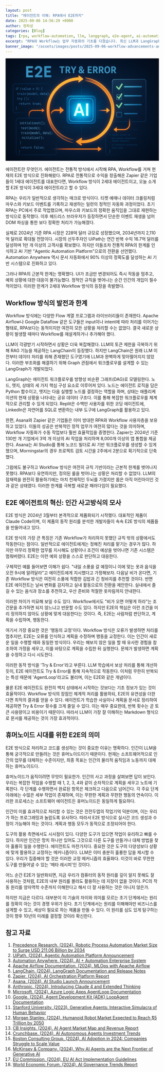```yaml
---
layout: post
title: "에이전트의 이해: RPA에서 E2E까지"
date: 2025-09-06 14:56:29 +0900
author: 정하성
categories: [Blog]
tags: [rpa, workflow-automation, llm, langgraph, e2e-agent, ai-automation, agentic-automation, digital-transformation]
excerpt: "RPA와 Workflow는 업무 자동화의 기초를 다졌습니다. 최신 LLM과 LangGraph로 더욱 복잡한 워크플로우를 구현합니다. 하지만 여전히 규칙 기반 한계를 넘어설 필요가 있습니다. E2E 에이전트가 인간처럼 상황에 유연히 대응합니다."
banner_image: "/assets/images/posts/2025-09-06-workflow-advancements-and-limitations.jpg"
---
```


![](/assets/images/posts/2025-09-06-workflow-advancements-and-limitations.jpg)

에이전트란 무엇인가. 에이전트는 전통적 방식에서 시작해 RPA, Workflow를 거쳐 현재의 E2E 방식으로 진화해왔다. RPA로 전통적으로 수익을 창출해온 Zapier 같은 기업들이 1세대 에이전트를 대표한다면, Workflow 방식이 2세대 에이전트이고, 오늘 소개할 E2E 방식이 3세대 에이전트라고 할 수 있다.

RPA는 우리가 일반적으로 생각하는 매크로 방식이다. 티켓 예매나 데이터 크롤링처럼 마우스와 키보드 이벤트를 기록하고 재생하는 일련의 정적인 자동화 과정이었다. 초기 RPA는 PC에서 주로 작업했으며, 마우스와 키보드의 정확한 움직임을 그대로 재현하는 방식으로 동작했다. 이후 헤드리스 브라우저가 등장하면서 단순한 이벤트 재생을 넘어 DOM 파싱을 통한 보다 정확한 처리가 가능해졌다.

실제로 2024년 기준 RPA 시장은 228억 달러 규모로 성장했으며, 2034년까지 2,110억 달러로 확대될 전망이다. 시장의 선두주자인 UiPath는 연간 반복 수익 16.7억 달러를 달성하며 1만 개 이상의 고객사를 확보했다. 하지만 이들조차 전통적 RPA의 한계를 인식하고 AI 기반 "Agentic Automation Platform"으로의 전환을 선언했다. Automation Anywhere 역시 문서 자동화에서 90% 이상의 정확도를 달성하는 AI 기반 시스템으로 진화하고 있다.

그러나 RPA의 근본적 한계는 명확했다. UI가 조금만 변경되어도 즉시 작동을 멈추고, 예외 상황에 대한 대응이 불가능했다. 정적인 규칙을 벗어나는 순간 인간의 개입이 필수적이었다. 이러한 한계가 2세대 Workflow 방식의 등장을 촉발했다.

## Workflow 방식의 발전과 한계

Workflow 방식에는 다양한 Flow 계열 프로그램과 라이브러리들이 존재한다. Apache Airflow나 Google Dataflow 같은 도구들은 input이나 intent에 따라 처리를 이어가는 형태로, RPA보다는 동적이지만 여전히 모든 상황을 처리할 수는 없었다. 결국 새로운 상황이 발생할 때마다 Workflow를 재설계하거나 추가해야 했다.

LLM이 각광받기 시작하면서 상황은 더욱 복잡해졌다. LLM의 토큰 제한을 극복하기 위해 RAG 기능을 제공하는 LangChain이 등장했다. 하지만 LangChain은 원래 LLM 이전부터 데이터 처리를 위해 존재했던 도구였기에 LLM과 완벽하게 맞아떨어지지 않았다. 이러한 부조화를 해결하기 위해 Graph 관점에서 워크플로우를 설계할 수 있는 LangGraph가 개발되었다.

LangGraph는 에이전트 워크플로우를 방향성 비순환 그래프(DAG)로 모델링한다. 노드, 엣지, 상태의 세 가지 핵심 구성 요소로 이루어져 있다. 노드는 에이전트 로직을 담은 Python 함수이고, 엣지는 다음 실행할 노드를 결정하는 역할을 하며, 상태는 애플리케이션의 현재 상황을 나타내는 공유 데이터 구조다. 이를 통해 복잡한 워크플로우를 체계적으로 관리할 수 있게 되었다. Replit은 수백만 사용자를 위한 코딩 에이전트에, LinkedIn은 자연어를 SQL로 변환하는 내부 도구에 LangGraph를 활용하고 있다.

한편, Asana와 Zapier 같은 기업들은 이미 방대한 RPA와 Workflow 사용자층을 보유하고 있었다. 이들의 성공은 반복적인 정적 업무가 여전히 많다는 것을 의미하며, Workflow 자동화가 수동 작업보다 훨씬 효율적임을 증명한다. Zapier는 2024년 기준 130만 개 기업에서 3억 개 이상의 AI 작업을 처리하며 8,000개 이상의 앱 통합을 제공한다. Asana는 AI Studio를 통해 노코드 빌더로 AI 기반 워크플로우를 생성할 수 있게 했으며, Morningstar의 경우 프로젝트 검토 시간을 2주에서 2분으로 획기적으로 단축했다.

그럼에도 불구하고 Workflow 방식은 여전히 규칙 기반이라는 근본적 한계를 벗어나지 못했다. RPA보다 유연하지만, 정의된 룰을 벗어나는 상황은 처리할 수 없었다. LLM의 잠재력을 완전히 활용하기에는 마치 천재적인 두뇌를 가졌지만 몸은 아직 어린아이인 것과 같은 상태였다. 이러한 한계를 극복할 새로운 패러다임이 필요했다.

## E2E 에이전트의 혁신: 인간 사고방식의 모사

E2E 방식은 2024년 3월부터 본격적으로 제품화되기 시작했다. 대표적인 제품이 Claude Code이며, 이 제품의 동작 원리를 분석한 개발자들이 속속 E2E 방식의 제품들을 만들어내고 있다.

E2E 방식의 가장 큰 특징은 기존 Workflow가 처리하지 못했던 규칙 밖의 상황에서도 작동한다는 점이다. 일반적으로 에이전트에게는 정해진 처리를 맡기는 경우가 많다. 하지만 아무리 정확한 업무를 지시해도 상황이나 조건이 예상을 벗어나면 기존 시스템은 멈춰버렸다. E2E는 이런 예외 상황을 스스로 판단하고 대응한다.

구체적인 예를 들어보면 이해가 쉽다. "내일 소풍을 갈 예정이니 이에 맞는 옷과 음식을 오전 9시에 알려달라"고 에이전트에게 지시했다고 가정해보자. 다음날 비가 온다면, 기존 Workflow 방식은 여전히 소풍에 적합한 김밥과 긴 청바지를 추천할 것이다. 반면 E2E 에이전트는 날씨 변화를 감지하고 실내 활동으로의 전환을 제안한다. 실내에서 즐길 수 있는 음식과 장소를 추천하고, 우산 준비와 적절한 옷차림까지 안내한다.

이러한 차이가 미묘해 보일 수도 있다. Workflow에서도 "비가 오면 어떻게 하라"는 조건문을 추가하면 되지 않느냐고 반문할 수도 있다. 하지만 E2E의 핵심은 이런 조건을 미리 정의하지 않아도 상황에 맞게 대응한다는 것이다. 즉, E2E는 사람처럼 판단하고, 계획을 수립하며, 행동한다.

여기서 가장 중요한 것은 '행동의 교정'이다. Workflow 방식은 오류가 발생하면 처리를 멈추지만, E2E는 오류를 인식하고 계획을 수정하며 행동을 교정한다. 이는 인간이 새로운 일을 수행할 때와 동일한 방식이다. 우리는 해보지 않은 일을 할 때 유사한 경험을 참조하여 가정을 세우고, 이를 바탕으로 계획을 수립한 뒤 실행한다. 문제가 발생하면 계획을 수정하고 다시 시도한다.

이러한 동작 방식을 'Try & Error'라고 부른다. LLM 학습에서 보상 처리를 통해 개선하듯이, E2E 에이전트도 Try & Error를 통해 지속적으로 작동한다. 이처럼 무한히 반복되는 특성 때문에 'AgentLoop'라고도 불리며, 이는 E2E와 같은 개념이다.

물론 E2E 에이전트도 완전히 백지 상태에서 시작하는 것보다는 기초 정보가 있는 것이 효율적이다. Workflow 방식의 장점인 체계적 처리를 활용하되, E2E의 유연성을 더한다면 최적의 결과를 얻을 수 있다. 에이전트가 학습한 사실이나 계획을 문서로 정리하여 제공하면 Try & Error 횟수를 크게 줄일 수 있다. 이는 매우 중요한데, 반복 횟수는 곧 토큰 사용량이고 비용이기 때문이다. 따라서 LLM이 가장 잘 이해하는 Markdown 형식으로 문서를 제공하는 것이 가장 효과적이다.

## 휴머노이드 시대를 위한 E2E의 의미

E2E 방식으로 처리하고 코드를 생성하는 것이 중요한 이유는 명확하다. 인간이 LLM을 통해 궁극적으로 만들려는 것은 휴머노이드이기 때문이다. 현재는 소프트웨어적으로 인간의 업무를 대체하는 수준이지만, 최종 목표는 인간의 물리적 움직임과 노동까지 대체하는 휴머노이드다.

휴머노이드가 움직이려면 무엇이 필요한가. 인간의 사고 과정을 살펴보면 답이 보인다. 우리는 복잡한 작업을 수행할 때 1, 2, 3, 4와 같이 순차적으로 계획을 세우고 노트에 기록한다. 각 단계를 수행하면서 완료된 항목은 체크하고 다음으로 넘어간다. 각 주요 단계 아래에는 수많은 세부 작업이 존재하며, 이는 무한한 계획과 무한한 행동의 연속이다. 이러한 프로세스는 소프트웨어 에이전트든 휴머노이드든 동일하게 필요하다.

인간이 이를 효과적으로 처리할 수 있는 것은 전전두엽의 작업기억 덕분이며, 이는 우리가 하는 프로그래밍과 놀랍도록 유사하다. 따라서 E2E 방식으로 실시간 코드 생성과 수정이 가능해야 하는 것이다. 계획과 행동 모두가 동적으로 조정되어야 한다.

도구의 활용 측면에서도 시사점이 있다. 다양한 도구가 있으면 작업이 유리하고 빠를 수 있다. 하지만 인간은 망치 하나만 있어도 그것으로 다른 도구를 만들거나 대체 방법을 찾아 훌륭히 일을 수행한다. 에이전트도 마찬가지다. 중요한 것은 도구의 다양성보다 상황에 맞게 활용하고 교정하는 메커니즘이다. LLM은 이미 충분히 훌륭한 답을 제시할 수 있다. 우리가 집중해야 할 것은 이러한 교정 메커니즘의 효율화다. 이것이 바로 무한한 도구를 만들어낼 수 있는 '메타 레시피'인 것이다.

어느 순간 E2E가 일반화되면, 지금 우리가 컴퓨터의 동작 원리를 깊이 알지 못해도 잘 사용하는 것처럼, E2E의 내부 원리를 몰라도 활용하는 데 지장이 없을 것이다. PC의 작동 원리를 양자역학 수준까지 이해한다고 해서 더 잘 사용하는 것은 아니지 않은가.

하지만 지금은 다르다. 대부분이 이 기술의 차이와 의미를 모르는 초기 단계에서는 원리를 정확히 아는 것이 경쟁 우위가 된다. 초기 단계에서는 원리를 이해해야만 비즈니스를 설계할 수 있고, 세상이 필요로 하는 제품을 만들 수 있다. 이 원리를 심도 있게 탐구하는 것이 향후 10년의 미래를 결정할 것이라 확신한다.

## 참고 자료

1. [Precedence Research. (2024). Robotic Process Automation Market Size to Surge USD 211.06 Billion by 2034](https://www.precedenceresearch.com/robotic-process-automation-market)
2. [UiPath. (2024). Agentic Automation Platform Announcement](https://www.techtarget.com/searchitoperations/news/366623399/UiPath-AI-agents-blend-with-RPA-amid-industry-hype-doubts)
3. [Automation Anywhere. (2024). AI + Automation Enterprise System](https://www.automationanywhere.com/company/press-room/automation-anywhere-unveils-new-ai-automation-enterprise-system-empowering)
4. [Apache Airflow Documentation. (2024). MLOps with Apache Airflow](https://airflow.apache.org/use-cases/mlops/)
5. [LangChain. (2024). LangGraph Documentation and Release Notes](https://langchain-ai.github.io/langgraph/)
6. [Zapier. (2024). AI Orchestration Platform Report](https://zapier.com/ai)
7. [Asana. (2024). AI Studio Launch Announcement](https://asana.com/inside-asana/introducing-ai-studio)
8. [Anthropic. (2024). Introducing Claude 4 and Extended Thinking](https://www.anthropic.com/news/claude-4)
9. [Microsoft. (2024). Azure Logic Apps AgentLoop Documentation](https://techcommunity.microsoft.com/blog/integrationsonazureblog/%F0%9F%93%A2announcing-agent-loop-build-ai-agents-in-azure-logic-apps-%F0%9F%A4%96/4415052)
10. [Google. (2024). Agent Development Kit (ADK) LoopAgent Documentation](https://google.github.io/adk-docs/agents/workflow-agents/loop-agents/)
11. [Stanford University. (2023). Generative Agents: Interactive Simulacra of Human Behavior](https://arxiv.org/abs/2304.03442)
12. [Morgan Stanley. (2024). Humanoid Robot Market Expected to Reach $5 Trillion by 2050](https://www.morganstanley.com/insights/articles/humanoid-robot-market-5-trillion-by-2050)
13. [CB Insights. (2024). AI Agent Market Map and Revenue Report](https://www.cbinsights.com/research/ai-agent-startups-top-20-revenue/)
14. [Crunchbase. (2024). AI Autonomous Agents Investment Trends](https://news.crunchbase.com/ai/autonomous-agents-top-seed-trend-2025/)
15. [Boston Consulting Group. (2024). AI Adoption in 2024: Companies Struggle to Scale Value](https://www.bcg.com/press/24october2024-ai-adoption-in-2024-74-of-companies-struggle-to-achieve-and-scale-value)
16. [McKinsey & Company. (2024). Why AI Agents are the Next Frontier of Generative AI](https://www.mckinsey.com/capabilities/mckinsey-digital/our-insights/why-agents-are-the-next-frontier-of-generative-ai)
17. [EU Commission. (2024). EU AI Act Implementation Guidelines](https://digital-strategy.ec.europa.eu/en/policies/regulatory-framework-ai)
18. [World Economic Forum. (2024). AI Governance Trends Report](https://www.weforum.org/stories/2024/09/ai-governance-trends-to-watch/)